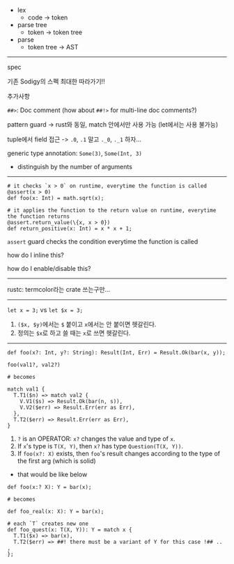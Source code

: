 - lex
  - code -> token
- parse tree
  - token -> token tree
- parse
  - token tree -> AST

---

spec

기존 Sodigy의 스펙 최대한 따라가기!!

추가사항

`##>`: Doc comment (how about `##!>` for multi-line doc comments?)

pattern guard -> rust와 동일, match 안에서만 사용 가능 (let에서는 사용 불가능)

tuple에서 field 접근 -> `.0`, `.1` 말고 `._0`, `._1` 하자...

generic type annotation: `Some(3)`, `Some(Int, 3)`
  - distinguish by the number of arguments

---

```
# it checks `x > 0` on runtime, everytime the function is called
@assert(x > 0)
def foo(x: Int) = math.sqrt(x);

# it applies the function to the return value on runtime, everytime the function returns
@assert.return_value(\{x, x > 0})
def return_positive(x: Int) = x * x + 1;
```

`assert` guard checks the condition everytime the function is called

how do I inline this?

how do I enable/disable this?

---

rustc: termcolor라는 crate 쓰는구만...

---

`let x = 3;` vs `let $x = 3;`

1. `($x, $y)`에서는 `$` 붙이고 `x`에서는 안 붙이면 헷갈린다.
2. 정의는 `$x`로 하고 쓸 때는 `x`로 쓰면 헷갈린다.

---

```
def foo(x?: Int, y?: String): Result(Int, Err) = Result.Ok(bar(x, y));
```

```
foo(val1?, val2?)

# becomes

match val1 {
  T.T1($n) => match val2 {
    V.V1($s) => Result.Ok(bar(n, s)),
    V.V2($err) => Result.Err(err as Err),
  },
  T.T2($err) => Result.Err(err as Err),
}
```

1. `?` is an OPERATOR: `x?` changes the value and type of `x`.
2. If `x`'s type is `T(X, Y)`, then `x?` has type `Question(T(X, Y))`.
3. If `foo(x?: X)` exists, then `foo`'s result changes according to the type of the first arg (which is solid)
  - that would be like below

```
def foo(x:? X): Y = bar(x);

# becomes

def foo_real(x: X): Y = bar(x);

# each `T` creates new one
def foo_quest(x: T(X, Y)): Y = match x {
  T.T1($x) => bar(x),
  T.T2($err) => ##! there must be a variant of Y for this case !## .. ,
};
```
